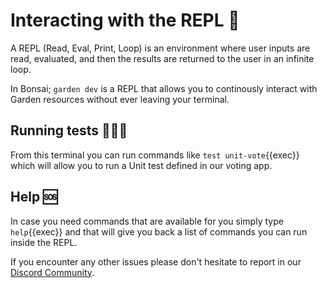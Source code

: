 # Interacting with the REPL 🚀

A REPL (Read, Eval, Print, Loop) is an environment where user inputs are read, evaluated, and then the results are returned to the user in an infinite loop. <br>

In Bonsai; `garden dev` is a REPL that allows you to continously interact with Garden resources without ever leaving your terminal.

## Running tests 🏃🏻‍♀️

From this terminal you can run commands like `test unit-vote`{{exec}} which will allow you to run a Unit test defined in our voting app.

## Help 🆘

In case you need commands that are available for you simply type `help`{{exec}} and that will give you back a list of commands you can run inside the REPL.

If you encounter any other issues please don't hesitate to report in our [Discord Community](https://go.garden.io/discord).
